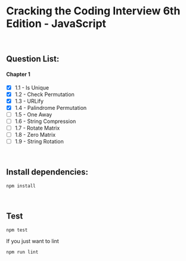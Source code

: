 # Cracking the Coding Interview 6th Edition - JavaScript

<br>

## Question List:

#### Chapter 1 
- [x] 1.1 - Is Unique
- [x] 1.2 - Check Permutation
- [x] 1.3 - URLify
- [x] 1.4 - Palindrome Permutation
- [ ] 1.5 - One Away
- [ ] 1.6 - String Compression
- [ ] 1.7 - Rotate Matrix
- [ ] 1.8 - Zero Matrix
- [ ] 1.9 - String Rotation 

<br>

## Install dependencies:
```bash
npm install
```

<br>

## Test

```bash
npm test
```

If you just want to lint  
```bash
npm run lint
```

<br>
